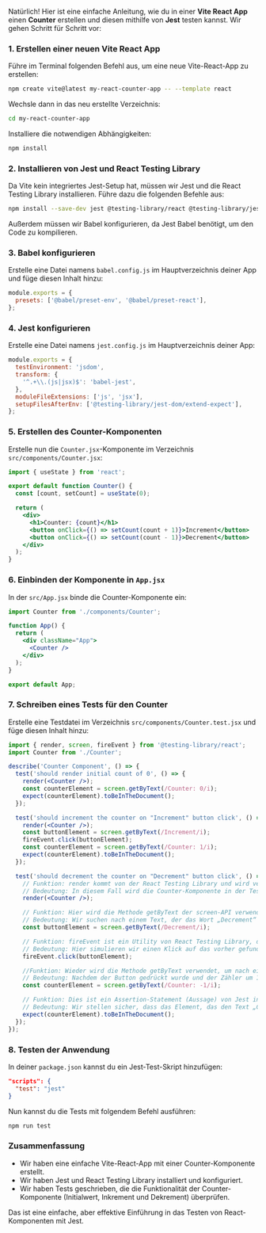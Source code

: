 Natürlich! Hier ist eine einfache Anleitung, wie du in einer **Vite React App** einen **Counter** erstellen und diesen mithilfe von **Jest** testen kannst. Wir gehen Schritt für Schritt vor:

### 1. Erstellen einer neuen Vite React App

Führe im Terminal folgenden Befehl aus, um eine neue Vite-React-App zu erstellen:

```bash
npm create vite@latest my-react-counter-app -- --template react
```

Wechsle dann in das neu erstellte Verzeichnis:

```bash
cd my-react-counter-app
```

Installiere die notwendigen Abhängigkeiten:

```bash
npm install
```

### 2. Installieren von Jest und React Testing Library

Da Vite kein integriertes Jest-Setup hat, müssen wir Jest und die React Testing Library installieren. Führe dazu die folgenden Befehle aus:

```bash
npm install --save-dev jest @testing-library/react @testing-library/jest-dom @testing-library/user-event babel-jest
```

Außerdem müssen wir Babel konfigurieren, da Jest Babel benötigt, um den Code zu kompilieren.

### 3. Babel konfigurieren

Erstelle eine Datei namens `babel.config.js` im Hauptverzeichnis deiner App und füge diesen Inhalt hinzu:

```javascript
module.exports = {
  presets: ['@babel/preset-env', '@babel/preset-react'],
};
```

### 4. Jest konfigurieren

Erstelle eine Datei namens `jest.config.js` im Hauptverzeichnis deiner App:

```javascript
module.exports = {
  testEnvironment: 'jsdom',
  transform: {
    '^.+\\.(js|jsx)$': 'babel-jest',
  },
  moduleFileExtensions: ['js', 'jsx'],
  setupFilesAfterEnv: ['@testing-library/jest-dom/extend-expect'],
};
```

### 5. Erstellen des Counter-Komponenten

Erstelle nun die `Counter.jsx`-Komponente im Verzeichnis `src/components/Counter.jsx`:

```jsx
import { useState } from 'react';

export default function Counter() {
  const [count, setCount] = useState(0);

  return (
    <div>
      <h1>Counter: {count}</h1>
      <button onClick={() => setCount(count + 1)}>Increment</button>
      <button onClick={() => setCount(count - 1)}>Decrement</button>
    </div>
  );
}
```

### 6. Einbinden der Komponente in `App.jsx`

In der `src/App.jsx` binde die Counter-Komponente ein:

```jsx
import Counter from './components/Counter';

function App() {
  return (
    <div className="App">
      <Counter />
    </div>
  );
}

export default App;
```

### 7. Schreiben eines Tests für den Counter

Erstelle eine Testdatei im Verzeichnis `src/components/Counter.test.jsx` und füge diesen Inhalt hinzu:

```jsx
import { render, screen, fireEvent } from '@testing-library/react';
import Counter from './Counter';

describe('Counter Component', () => {
  test('should render initial count of 0', () => {
    render(<Counter />);
    const counterElement = screen.getByText(/Counter: 0/i);
    expect(counterElement).toBeInTheDocument();
  });

  test('should increment the counter on "Increment" button click', () => {
    render(<Counter />);
    const buttonElement = screen.getByText(/Increment/i);
    fireEvent.click(buttonElement);
    const counterElement = screen.getByText(/Counter: 1/i);
    expect(counterElement).toBeInTheDocument();
  });

  test('should decrement the counter on "Decrement" button click', () => {
    // Funktion: render kommt von der React Testing Library und wird verwendet, um eine React-Komponente in einer simulierten DOM-Umgebung (die vom Browser unabhängig ist) zu rendern.
    // Bedeutung: In diesem Fall wird die Counter-Komponente in der Testumgebung "gerendert". Dies bedeutet, dass die Komponente mit allen UI-Elementen (wie Buttons und Texten) auf dem virtuellen DOM dargestellt wird.
    render(<Counter />);

    // Funktion: Hier wird die Methode getByText der screen-API verwendet. screen ist eine globale API, die von der React Testing Library bereitgestellt wird und uns Zugriff auf den "gerenderten" virtuellen DOM gewährt.
    // Bedeutung: Wir suchen nach einem Text, der das Wort „Decrement“ enthält. Der reguläre Ausdruck /Decrement/i steht für eine Suche, die nicht auf Groß- oder Kleinschreibung achtet (deshalb das i am Ende des Ausdrucks). Das bedeutet, dass sowohl "Decrement" als auch "decrement" gefunden werden.
    const buttonElement = screen.getByText(/Decrement/i);

    // Funktion: fireEvent ist ein Utility von React Testing Library, das es uns ermöglicht, Ereignisse zu simulieren (wie Klicks, Tastendrücke usw.).
    // Bedeutung: Hier simulieren wir einen Klick auf das vorher gefundene Button-Element (buttonElement), das den Text „Decrement“ trägt.
    fireEvent.click(buttonElement);

    //Funktion: Wieder wird die Methode getByText verwendet, um nach einem Text auf dem Bildschirm zu suchen. In diesem Fall suchen wir nach dem Text „Counter: -1“, der dem Zähler entspricht, nachdem der Button „Decrement“ angeklickt wurde.
    // Bedeutung: Nachdem der Button gedrückt wurde und der Zähler um 1 reduziert wurde, sollte der neue Text auf dem Bildschirm „Counter: -1“ lauten. Dieser Text wird gesucht und das entsprechende Element (das den Text enthält) wird in der Variablen counterElement gespeichert.
    const counterElement = screen.getByText(/Counter: -1/i);

    // Funktion: Dies ist ein Assertion-Statement (Aussage) von Jest in Kombination mit der Jest-DOM Erweiterung.
    // Bedeutung: Wir stellen sicher, dass das Element, das den Text „Counter: -1“ enthält, tatsächlich im Dokument (dem simulierten DOM) vorhanden ist.
    expect(counterElement).toBeInTheDocument();
  });
});
```

### 8. Testen der Anwendung

In deiner `package.json` kannst du ein Jest-Test-Skript hinzufügen:

```json
"scripts": {
  "test": "jest"
}
```

Nun kannst du die Tests mit folgendem Befehl ausführen:

```bash
npm run test
```

### Zusammenfassung

- Wir haben eine einfache Vite-React-App mit einer Counter-Komponente erstellt.
- Wir haben Jest und React Testing Library installiert und konfiguriert.
- Wir haben Tests geschrieben, die die Funktionalität der Counter-Komponente (Initialwert, Inkrement und Dekrement) überprüfen.

Das ist eine einfache, aber effektive Einführung in das Testen von React-Komponenten mit Jest.
